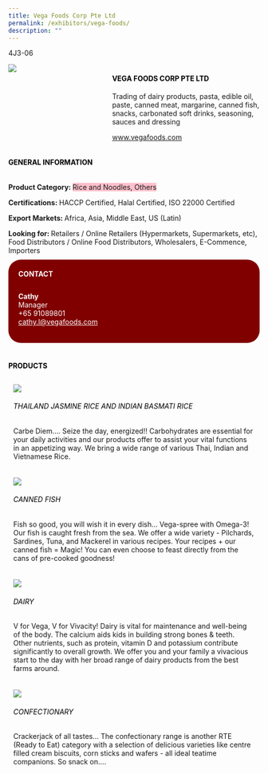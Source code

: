 ```yaml
---
title: Vega Foods Corp Pte Ltd
permalink: /exhibitors/vega-foods/
description: ""
---
```

<head>
	<div class="flex-paragraph">
		<!--hi there! this is a comment and will provide you with instructional guides-->
		<!--insert booth number here!-->
		<p style="text-transform: uppercase">4J3-06</p></div>
			<div class="flex-container" style="display: flex; flex-wrap: wrap;">
				<!--insert DOWNLOAD link of company logo between the " marks!-->
			<div class="card sgds" style="flex: 1 1 40%; display: block;"><img src="https://drive.google.com/uc?id=1cEYxIlZPv9If3Wrak4PaIPqfO39BUegp&export=download"></div>
	<div class="card-sgds" style="flex: 1 1 58%; display: block; margin-left: 3px">
		<h4 style="text-transform: uppercase; color: black;"><!--insert the exhibitor's name between the <b> tags here--><b>Vega Foods Corp Pte Ltd</b></h4><!--insert the exhibitor's description between the <p> tags here-->
		<p>Trading of dairy products, pasta, edible oil, paste, canned meat, margarine, canned fish, snacks, carbonated soft drinks, seasoning, sauces and dressing</p>
		<!--insert the exhibitor's website link, making sure there is "https:// www." present please. make sure the entire https link goes in between the " marks-->
		<p><a href="https://www.vegafoods.com" target="_blank"><!--insert the www website link here (no need for https)-->www.vegafoods.com</a></p>
	</div>
</div>
</head>

<body>
	<h4 style="text-transform: uppercase; color: black;"><b>General Information</b></h4>
		<div class="flex-container" style="display: flex; flex-wrap: wrap;">
			<div class="card sgds" style="flex: 1 1 65%; display: block; align-self: stretch">
			<div class="flex-paragraph">
			<p><b>Product Category: </b><span style=" background-color: pink; border-radius: 10 px;"><!--insert the exhibitor's pdt cat between the <p> tags here-->Rice and Noodles, Others</span></p> 
				<p><b>Certifications: </b><!--insert all the exhibitor's certifications between the </b> and </p> here-->HACCP Certified, Halal Certified, ISO 22000 Certified</p>
			<p><b>Export Markets: </b><!--insert all the exhibitor's export markets between the </b> and </p> here-->Africa, Asia, Middle East, US (Latin)</p>
			<p style="margin-bottom: 10px;"><b>Looking for: </b><!--insert all the exhibitor's potential business partners between the </b> and </p> here-->Retailers / Online Retailers (Hypermarkets, Supermarkets, etc), Food Distributors / Online Food Distributors, Wholesalers, E-Commence, Importers</p>
			</div>
		</div>
		<div class="card sgds" style="flex: 1 1 35%; padding: 10px; display: block; background-color: maroon; border-radius: 25px; align-self: center;">
		<h4 style="color: white; margin-top: 10px; margin-left: 10px;">CONTACT</h4>
		<div class="flex-paragraph">
			<!--replace with exhibitor's: -->
			<p style="padding: 10px; color: white;"><b><!-- POC name-->Cathy</b><br><!-- designation-->Manager<br><!--contact number-->+65 91089801<br><!-- for linking purposes, insert their email after "mailto:"...--><a href="mailto:cathy.l@vegafoods.com" style="color: white;"><!--...and also include the display email before </a> here-->cathy.l@vegafoods.com</a></p>
		</div>
			</div>
		</div>
	<br>
		<h4 style="text-transform: uppercase; color: black;"><b>products</b></h4>
<div style="display: flex; flex-wrap: wrap;">
  <div class="card sgds" style="flex: 1 1 47%; margin: 10px; display: block;"><!--insert the exhibitor's DOWNLOAD image for product between the " marks here-->
	<div class="flex-image" style="display: block;"><img src="https://drive.google.com/uc?id=1FW61-xRus7-_GbtpB1b5J5zT8S1rC-XG&export=download"></div>
	<div class="flex-paragraph">
		<h6 style="text-transform: uppercase; color: black;"><!--insert product name before </h6> and product description after <p>-->Thailand Jasmine Rice and Indian Basmati Rice</h6>
		<p>Carbe Diem…. Seize the day, energized!! 
Carbohydrates are essential for your daily activities and our products offer to assist your vital functions in an appetizing way. We bring a wide range of various Thai, Indian and Vietnamese Rice.</p></div>
	</div>
		<div class="card sgds" style="flex: 1 1 47%; margin: 10px; display: block;">
		<div class="flex-image" style="display: block;"><img src="https://drive.google.com/uc?id=1MfcluoVb5YHzUIXAqIhYY20-g2UEYlt1&export=download"></div>
	<div class="flex-paragraph">
		<h6 style="text-transform: uppercase; color: black;">Canned Fish</h6>
		<p>Fish so good, you will wish it in every dish… Vega-spree with Omega-3! 
Our fish is caught fresh from the sea. We offer a wide variety - Pilchards, Sardines, Tuna, and Mackerel in various recipes. Your recipes + our canned fish = Magic! You can even choose to feast directly from the cans of pre-cooked goodness!</p></div>
	</div>
		<div class="card sgds" style="flex: 1 1 47%; margin: 10px; display: block;">
		<div class="flex-image" style="display: block;"><img src="https://drive.google.com/uc?id=1i8hkPMLXoCR_qtGkfqmzQgDTlbHMCO6v&export=download"></div>
	<div class="flex-paragraph">
		<h6 style="text-transform: uppercase; color: black;">Dairy</h6>
		<p>V for Vega, V for Vivacity! 
Dairy is vital for maintenance and well-being of the body. The calcium aids kids in building strong bones & teeth. Other nutrients, such as protein, vitamin D and potassium contribute significantly to overall growth. We offer you and your family a vivacious start to the day with her broad range of dairy products from the best farms around.</p></div>
		</div>
		<div class="card sgds" style="flex: 1 1 47%; margin: 10px; display: block;">
		<div class="flex-image" style="display: block;"><img src="https://drive.google.com/uc?id=1pOjRuHlYTtmmM30hDrmNOa1Uat1ptX5V&export=download"></div>
	<div class="flex-paragraph">
		<h6 style="text-transform: uppercase; color: black;">Confectionary</h6>
		<p>Crackerjack of all tastes...
The confectionary range is another RTE (Ready to Eat) category with a selection of delicious varieties like centre filled cream biscuits, corn sticks and wafers - all ideal teatime companions. So snack on….</p></div>
	</div>
	<!--don't delete these 2 tags. double check how the layout looks on the right too and lemme know if there are any problems! thank u so much for ur hardwork!-->
	</div>
</body>
